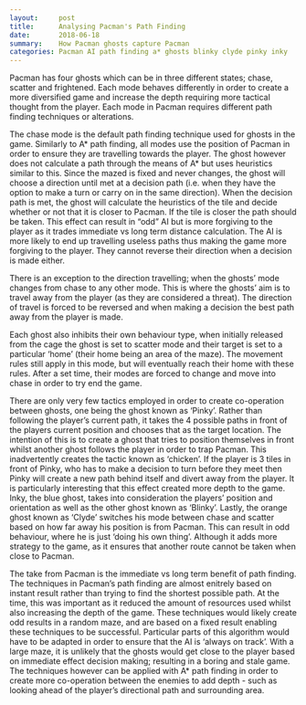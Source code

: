 ```yaml
---
layout:     post
title:      Analysing Pacman's Path Finding
date:       2018-06-18
summary:    How Pacman ghosts capture Pacman
categories: Pacman AI path finding a* ghosts blinky clyde pinky inky 
---
```

Pacman has four ghosts which can be in three different states; chase, scatter and frightened. Each mode behaves differently in order to create a more diversified game and increase the depth requiring more tactical thought from the player. Each mode in Pacman requires different path finding techniques or alterations.

The chase mode is the default path finding technique used for ghosts in the game. Similarly to A* path finding, all modes use the position of Pacman in order to ensure they are travelling towards the player. The ghost however does not calculate a path through the means of A* but uses heuristics similar to this. Since the mazed is fixed and never changes, the ghost will choose a direction until met at a decision path (i.e. when they have the option to make a turn or carry on in the same direction). When the decision path is met, the ghost will calculate the heuristics of the tile and decide whether or not that it is closer to Pacman. If the tile is closer the path should be taken. This effect can result in “odd” AI but is more forgiving to the player as it trades immediate vs long term distance calculation. The AI is more likely to end up travelling useless paths thus making the game more forgiving to the player. They cannot reverse their direction when a decision is made either.

There is an exception to the direction travelling; when the ghosts’ mode changes from chase to any other mode. This is where the ghosts’ aim is to travel away from the player (as they are considered a threat). The direction of travel is forced to be reversed and when making a decision the best path away from the player is made.

Each ghost also inhibits their own behaviour type, when initially released from the cage the ghost is set to scatter mode and their target is set to a particular ‘home’ (their home being an area of the maze). The movement rules still apply in this mode, but will eventually reach their home with these rules. After a set time, their modes are forced to change and move into chase in order to try end the game. 

There are only very few tactics employed in order to create co-operation between ghosts, one being the ghost known as ‘Pinky’. Rather than following the player’s current path, it takes the 4 possible paths in front of the players current position and chooses that as the target location. The intention of this is to create a ghost that tries to position themselves in front whilst another ghost follows the player in order to trap Pacman. This inadvertently creates the tactic known as ‘chicken’. If the player is 3 tiles in front of Pinky, who has to make a decision to turn before they meet then Pinky will create a new path behind itself and divert away from the player. It is particularly interesting that this effect created more depth to the game. Inky, the blue ghost, takes into consideration the players’ position and orientation as well as the other ghost known as ‘Blinky’. Lastly, the orange ghost known as ‘Clyde’ switches his mode between chase and scatter based on how far away his position is from Pacman. This can result in odd behaviour, where he is just ‘doing his own thing’. Although it adds more strategy to the game, as it ensures that another route cannot be taken when close to Pacman. 

The take from Pacman is the immediate vs long term benefit of path finding. The techniques in Pacman’s path finding are almost enitrely based on instant result rather than trying to find the shortest possible path. At the time, this was important as it reduced the amount of resources used whilst also increasing the depth of the game. These techniques would likely create odd results in a random maze, and are based on a fixed result enabling these techniques to be successful. Particular parts of this algorithm would have to be adapted in order to ensure that the AI is ‘always on track’. With a large maze, it is unlikely that the ghosts would get close to the player based on immediate effect decision making; resulting in a boring and stale game. The techniques however can be applied with A* path finding in order to create more co-operation between the enemies to add depth - such as looking ahead of the player’s directional path and surrounding area. 
